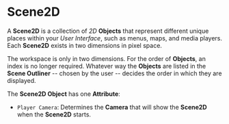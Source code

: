 # Scene2D


A **Scene2D** is a collection of  *2D* **Objects** that represent different unique places within your *User Interface*, such as menus, maps, and media players. Each **Scene2D** exists in two dimensions in pixel space. 

The workspace is only in two dimensions. For the order of **Objects**, an index is no longer required. Whatever way the **Objects** are listed in the **Scene Outliner** -- chosen by the user -- decides the order in which they are displayed.  

The **Scene2D Object** has one **Attribute**:

* `Player Camera`: Determines the **Camera** that will show the **Scene2D** when the **Scene2D** starts. <!-- See [**Camera**](../scene-objects/camera.md) for more info on **Camera Objects**. -->
